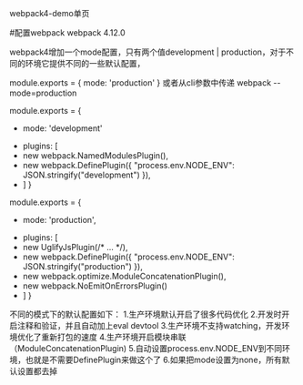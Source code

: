 webpack4-demo单页

#配置webpack
webpack 4.12.0

webpack4增加一个mode配置，只有两个值development | production，对于不同的环境它提供不同的一些默认配置，

module.exports = {
	mode: 'production'
}
或者从cli参数中传递  webpack --mode=production


module.exports = {
+ mode: 'development'
- plugins: [
-   new webpack.NamedModulesPlugin(),
-   new webpack.DefinePlugin({ "process.env.NODE_ENV": JSON.stringify("development") }),
- ]
}

module.exports = {
+  mode: 'production',
-  plugins: [
-    new UglifyJsPlugin(/* ... */),
-    new webpack.DefinePlugin({ "process.env.NODE_ENV": JSON.stringify("production") }),
-    new webpack.optimize.ModuleConcatenationPlugin(),
-    new webpack.NoEmitOnErrorsPlugin()
-  ]
}

不同的模式下的默认配置如下：
  1.生产环境默认开启了很多代码优化 
  2.开发时开启注释和验证，并且自动加上eval devtool
  3.生产环境不支持watching，开发环境优化了重新打包的速度
  4.生产环境开启模块串联（ModuleConcatenationPlugin)
  5.自动设置process.env.NODE_ENV到不同环境，也就是不需要DefinePlugin来做这个了
  6.如果把mode设置为none，所有默认设置都去掉